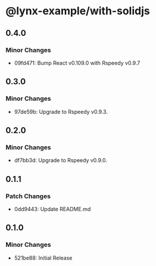 # @lynx-example/with-solidjs

## 0.4.0

### Minor Changes

- 09fd471: Bump React v0.109.0 with Rspeedy v0.9.7

## 0.3.0

### Minor Changes

- 97de59b: Upgrade to Rspeedy v0.9.3.

## 0.2.0

### Minor Changes

- df7bb3d: Upgrade to Rspeedy v0.9.0.

## 0.1.1

### Patch Changes

- 0dd9443: Update README.md

## 0.1.0

### Minor Changes

- 521be88: Initial Release
